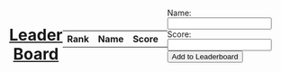 <!-- <html>
<head>
  <style>
    body {
      display: flex;
      justify-content: center;
      align-items: center;
      height: 100vh;
      margin: 0;
    }
  
    h1 {
      text-align: center;
      text-decoration: underline;
    }
  </style>
</head>
<body>
  <h1>Leader Board</h1>
</body>
</html>
<head>
  <title>Leaderboard</title>
  <link rel="stylesheet" href="leaderboard.css">
</head>
<body>
  <table id="leaderboard">
    <tr>
      <th>Rank</th>
      <th>Name</th>
      <th>Score</th>
      <th>Action</th>
    </tr>
  </table>

  <form id="addForm">
    <label for="nameInput">Name:</label>
    <input type="text" id="nameInput" required>
    <label for="scoreInput">Score:</label>
    <input type="number" id="scoreInput" required>
    <button type="submit">Add to Leaderboard</button>
  </form>

  <script>
    // Define an array of leaderboard data containing objects representing players and their scores
    var leaderboardData = [
      { rank: 1, name: "Chinmay", score: 100 },
      { rank: 2, name: "Raunak", score: 90 },
      { rank: 3, name: "Paaras", score: 80 },
      { rank: 4, name: "Ederick", score: 70 },
      { rank: 5, name: "Tannay", score: 60 },
      { rank: 6, name: "Qais", score: 50 }
    ];
    const url = "http://127.0.0.1:8086/api/leaderboard/";
    const post_url = url+"create";
    const delete_url = url+"delete/";
    const update update_url = url+"update";
    const get_options = {
      method: 'GET',
      mode: 'cors',
      cache: 'default',
      credentials: 'omit',
      headers: {
        'Content
      }
    }


    // Function to generate the leaderboard table based on the data
    function generateLeaderboard() {
      // Get the leaderboard table element from the HTML
      var leaderboardTable = document.getElementById("leaderboard");

      // Remove all rows from the table except the header
      while (leaderboardTable.rows.length > 1) {
        leaderboardTable.deleteRow(1);
      }

      // Iterate over the leaderboard data and create rows for each entry
      leaderboardData.forEach(function(entry) {
        // Create a new row in the table
        var row = leaderboardTable.insertRow();
        
        // Create cells for rank, name, score, and action
        var rankCell = row.insertCell(0);
        var nameCell = row.insertCell(1);
        var scoreCell = row.insertCell(2);
        var actionCell = row.insertCell(3);

        // Set the content of each cell to the corresponding data in the entry
        rankCell.textContent = entry.rank;
        nameCell.textContent = entry.name;
        scoreCell.textContent = entry.score;

        // Create an update button and attach a click event listener to call the updateEntry function
        var updateButton = document.createElement("button");
        updateButton.textContent = "Update";
        updateButton.addEventListener("click", function() {
          // Call updateEntry function with the rank of the entry to be updated
          updateEntry(entry.rank);
        });
        actionCell.appendChild(updateButton);

        // Create a delete button and attach a click event listener to call the deleteEntry function
        var deleteButton = document.createElement("button");
        deleteButton.textContent = "Delete";
        deleteButton.addEventListener("click", function() {
          deleteEntry(entry.rank);
        });
        actionCell.appendChild(deleteButton);
      });
    }

    // Function to delete an entry from the leaderboard based on its rank
    function deleteEntry(rank) {
      // Find the index of the entry with the given rank in the leaderboard data
      var index = leaderboardData.findIndex(function(entry) {
        return entry.rank === rank;
      });

      // If the entry is found, remove it from the leaderboard data, update ranks, and regenerate the leaderboard
      if (index !== -1) {
        leaderboardData.splice(index, 1);
        updateRanks();
        generateLeaderboard();
      }
    }

    // Function to update an entry in the leaderboard based on its rank
    function updateEntry(rank) {
      // Find the index of the entry with the given rank in the leaderboard data
      var index = leaderboardData.findIndex(function(entry) {
        return entry.rank === rank;
      });

      // If the entry is found, prompt the user for the updated score and update the entry
      if (index !== -1) {
        var updatedScore = prompt("Enter the updated score for " + leaderboardData[index].name + ":");
        if (updatedScore !== null && !isNaN(updatedScore)) {
          leaderboardData[index].score = parseInt(updatedScore);
          leaderboardData.sort(function(a, b) {
            return b.score - a.score;
          });
          updateRanks();
          generateLeaderboard();
        }
      }
    }

    // Function to update the ranks of all entries in the leaderboard
    function updateRanks() {
      leaderboardData.forEach(function(entry, index) {
        entry.rank = index + 1;
      });
    }

    // Function to add a new entry to the leaderboard based on user input
    function addToLeaderboard() {
      // Get the name and score inputs from the HTML
      var nameInput = document.getElementById("nameInput").value;
      var scoreInput = document.getElementById("scoreInput").value;

      // Create a new entry object with rank 0, name from the input, and score from the input
      var newEntry = {
        rank: 0,
        name: nameInput,
        score: parseInt(scoreInput)
      };

      // Add the new entry to the leaderboard data, update ranks, and regenerate the leaderboard
      leaderboardData.push(newEntry);
      leaderboardData.sort(function(a, b) {
        return a.score - b.score;
      });
      updateRanks();
      generateLeaderboard();

      // Reset the input fields
      document.getElementById("nameInput").value = "";
      document.getElementById("scoreInput").value = "";
    }

    // Get the add form element from the HTML
    var addForm = document.getElementById("addForm");

    // Attach a submit event listener to the form to call the addToLeaderboard function
    addForm.addEventListener("submit", function(event) {
      event.preventDefault();
      addToLeaderboard();
    });

    // Generate the leaderboard when the page loads
    generateLeaderboard();
  </script>
</body>
</html> -->


<html>
<head>
  <style>
    body {
      display: flex;
      justify-content: center;
      align-items: center;
      height: 100vh;
      margin: 0;
    }
    h1 {
      text-align: center;
      text-decoration: underline;
    }
  </style>
</head>
<body>
  <h1>Leader Board</h1>
</body>
</html>
<head>
  <title>Leaderboard</title>
  <link rel="stylesheet" href="leaderboard.css">
</head>
<body>
  <table id="leaderboard">
    <tr>
      <th>Rank</th>
      <th>Name</th>
      <th>Score</th>
      <th>Action</th>
    </tr>
  </table>
  <form id="addForm">
    <label for="nameInput">Name:</label>
    <input type="text" id="nameInput" required>
    <label for="scoreInput">Score:</label>
    <input type="number" id="scoreInput" required>
    <button type="submit">Add to Leaderboard</button>
  </form>
  <script>
    // Define an array of leaderboard data containing objects representing players and their scores
    var leaderboardData = [
      { rank: 1, name: "Chinmay", score: 100 },
      { rank: 2, name: "Raunak", score: 90 },
      { rank: 3, name: "Paaras", score: 80 },
      { rank: 4, name: "Ederick", score: 70 },
      { rank: 5, name: "Tannay", score: 60 },
      { rank: 6, name: "Qais", score: 50 }
    ];
    // Function to generate the leaderboard table based on the data
    function generateLeaderboard() {
      // Get the leaderboard table element from the HTML
      var leaderboardTable = document.getElementById("leaderboard");
      // Remove all rows from the table except the header
      while (leaderboardTable.rows.length > 1) {
        leaderboardTable.deleteRow(1);
      }
      // Iterate over the leaderboard data and create rows for each entry
      leaderboardData.forEach(function(entry) {
        // Create a new row in the table
        var row = leaderboardTable.insertRow();
        // Create cells for rank, name, score, and action
        var rankCell = row.insertCell(0);
        var nameCell = row.insertCell(1);
        var scoreCell = row.insertCell(2);
        var actionCell = row.insertCell(3);
        // Set the content of each cell to the corresponding data in the entry
        rankCell.textContent = entry.rank;
        nameCell.textContent = entry.name;
        scoreCell.textContent = entry.score;
        // Create an update button and attach a click event listener to call the updateEntry function
        var updateButton = document.createElement("button");
        updateButton.textContent = "Update";
        updateButton.addEventListener("click", function() {
          // Call updateEntry function with the rank of the entry to be updated
          updateEntry(entry.rank);
        });
        actionCell.appendChild(updateButton);
        // Create a delete button and attach a click event listener to call the deleteEntry function
        var deleteButton = document.createElement("button");
        deleteButton.textContent = "Delete";
        deleteButton.addEventListener("click", function() {
          deleteEntry(entry.rank);
        });
        actionCell.appendChild(deleteButton);
      });
    }
    // Function to delete an entry from the leaderboard based on its rank
    function deleteEntry(rank) {
      // Find the index of the entry with the given rank in the leaderboard data
      var index = leaderboardData.findIndex(function(entry) {
        return entry.rank === rank;
      });
      // If the entry is found, remove it from the leaderboard data, update ranks, and regenerate the leaderboard
      if (index !== -1) {
        leaderboardData.splice(index, 1);
        updateRanks();
        generateLeaderboard();
      }
    }
    // Function to update an entry in the leaderboard based on its rank
    function updateEntry(rank) {
      // Find the index of the entry with the given rank in the leaderboard data
      var index = leaderboardData.findIndex(function(entry) {
        return entry.rank === rank;
      });
      // If the entry is found, prompt the user for the updated score and update the entry
      if (index !== -1) {
        var updatedScore = prompt("Enter the updated score for " + leaderboardData[index].name + ":");
        if (updatedScore !== null && !isNaN(updatedScore)) {
          leaderboardData[index].score = parseInt(updatedScore);
          leaderboardData.sort(function(a, b) {
            return a.score - b.score;
          });
          updateRanks();
          generateLeaderboard();
        }
      }
    }
    // Function to update the ranks of all entries in the leaderboard
    function updateRanks() {
      leaderboardData.forEach(function(entry, index) {
        entry.rank = index + 1;
      });
    }
    // Function to add a new entry to the leaderboard based on user input
    function addToLeaderboard() {
      // Get the name and score inputs from the HTML
      var nameInput = document.getElementById("nameInput").value;
      var scoreInput = document.getElementById("scoreInput").value;
      // Create a new entry object with rank 0, name from the input, and score from the input
      var newEntry = {
        rank: 0,
        name: nameInput,
        score: parseInt(scoreInput)
      };
      // Add the new entry to the leaderboard data, update ranks, and regenerate the leaderboard
      leaderboardData.push(newEntry);
      leaderboardData.sort(function(a, b) {
        return a.score - b.score;
      });
      updateRanks();
      generateLeaderboard();
      // Reset the input fields
      document.getElementById("nameInput").value = "";
      document.getElementById("scoreInput").value = "";
    }
    // Get the add form element from the HTML
    var addForm = document.getElementById("addForm");
    // Attach a submit event listener to the form to call the addToLeaderboard function
    addForm.addEventListener("submit", function(event) {
      event.preventDefault();
      addToLeaderboard();
    });
    // Generate the leaderboard when the page loads
    generateLeaderboard();
  </script>
</body>
</html>






